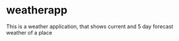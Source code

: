 # weatherapp
This is a weather application, that shows current and 5 day forecast weather of a place
